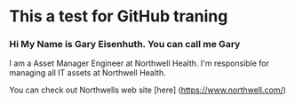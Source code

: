 # This a test for GitHub traning

### Hi My Name is Gary Eisenhuth.  You can call me Gary

I am a Asset Manager Engineer at Northwell Health.  I'm responsible for managing all IT assets at Northwell Health.

You can check out Northwells web site [here] (https://www.northwell.com/)


